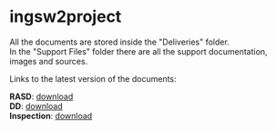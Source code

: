 # ingsw2project
All the documents are stored inside the "Deliveries" folder.  
In the "Support Files" folder there are all the support documentation, images and sources.

Links to the latest version of the documents:

**RASD**: [download](https://github.com/Maiux92/ingsw2project/tree/master/Deliveries/RASD_v3.pdf)  
**DD**: [download](https://github.com/Maiux92/ingsw2project/tree/master/Deliveries/DD_v2.pdf)  
**Inspection**: [download](https://github.com/Maiux92/ingsw2project/tree/master/Deliveries/CodeInspection.pdf)